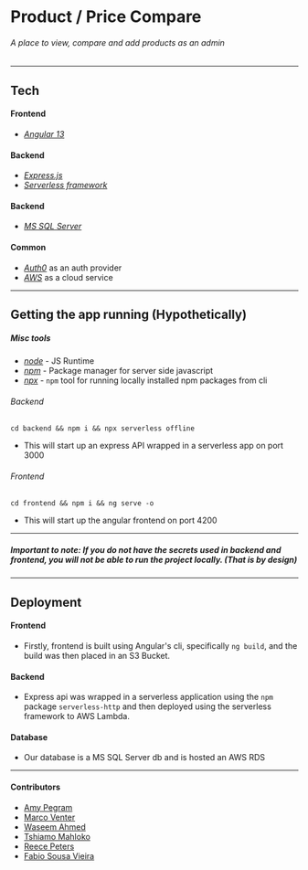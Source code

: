 # Product / Price Compare

###### A place to view, compare and add products as an admin

<hr />

## Tech

#### Frontend

- [_Angular 13_](https://angular.io/)

#### Backend

- [_Express.js_](https://expressjs.com/)
- [_Serverless framework_](https://www.serverless.com/)

#### Backend

- [_MS SQL Server_](https://www.microsoft.com/en-us/sql-server/sql-server-downloads)

#### Common

- [_Auth0_](https://auth0.com/) as an auth provider
- [_AWS_](https://aws.amazon.com/) as a cloud service

<hr />

## Getting the app running (Hypothetically)

##### Misc tools

- [_node_](https://nodejs.org/en/) - JS Runtime
- [_npm_](https://www.npmjs.com/) - Package manager for server side javascript
- [_npx_](https://www.npmjs.com/package/npx) - `npm` tool for running locally installed npm packages from cli

###### Backend

```shell
cd backend && npm i && npx serverless offline
```

- This will start up an express API wrapped in a serverless app on port 3000

###### Frontend

```shell
cd frontend && npm i && ng serve -o
```

- This will start up the angular frontend on port 4200

<hr />

##### Important to note: If you do not have the secrets used in backend and frontend, you will not be able to run the project locally. (That is by design)

<hr />

## Deployment

#### Frontend

- Firstly, frontend is built using Angular's cli, specifically `ng build`, and the build was then placed in an S3 Bucket.

#### Backend

- Express api was wrapped in a serverless application using the `npm` package `serverless-http` and then deployed using the serverless framework to AWS Lambda.

#### Database

- Our database is a MS SQL Server db and is hosted an AWS RDS

<hr />

#### Contributors

- [Amy Pegram](https://github.com/AmyPegramBBD)
- [Marco Venter](https://github.com/marcoventer777)
- [Waseem Ahmed](https://github.com/wasahmed)
- [Tshiamo Mahloko](https://github.com/tshiamomahloko)
- [Reece Peters](https://github.com/ReeceJamesPeters)
- [Fabio Sousa Vieira](https://github.com/FabioSVBBD)
